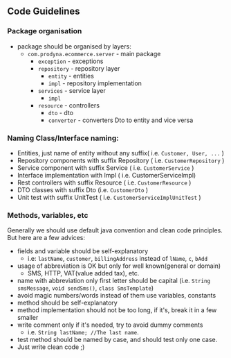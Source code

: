 ## Code Guidelines

### Package organisation

* package should be organised by layers:
    * `com.prodyna.ecommerce.server` - main package
        * `exception` - exceptions
        * `repository` - repository layer
            * `entity` - entities
            * `impl` - repository implementation
        * `services` - service layer
            * `impl`
        *  `resource` - controllers
            * `dto` - dto
            * `converter` - converters Dto to entity and vice versa                  

### Naming Class/Interface naming:
* Entities, just name of entity without any suffix( i.e. `Customer, User, ...` )
* Repository components with suffix Repository ( i.e. `CustomerRepository` )
* Service component with suffix Service ( i.e. `CustomerService` )
* Interface implementation with Impl ( i.e. CustomerServiceImpl)
* Rest controllers with suffix Resource ( i.e. `CustomerResource` )
* DTO classes with suffix Dto (i.e. `CustomerDto` )
* Unit test with suffix UnitTest ( i.e. `CustomerServiceImplUnitTest` )

### Methods, variables, etc
Generally we should use default java convention and clean code principles. 
But here are a few advices:
* fields and variable should be self-explanatory 
    * i.e: `lastName`, `customer`, `billingAddress` instead of `lName`, `c`, `bAdd`
* usage of abbreviation is OK but only for well known(general or domain)
    * SMS, HTTP, VAT(value added tax), etc.     
* name with abbreviation only first letter should be capital (i.e. `String smsMessage`, `void sendSms()`,  `class SmsTemplate`)  
* avoid magic numbers/words instead of them use variables, constants
* method should be self-explanatory
* method implementation should not be too long, if it's, break it in a few smaller
* write comment only if it's needed, try to avoid dummy comments
    * i.e. `String lastName; //The last name`.
* test method should be named by case, and should test only one case.
* Just write clean code ;)